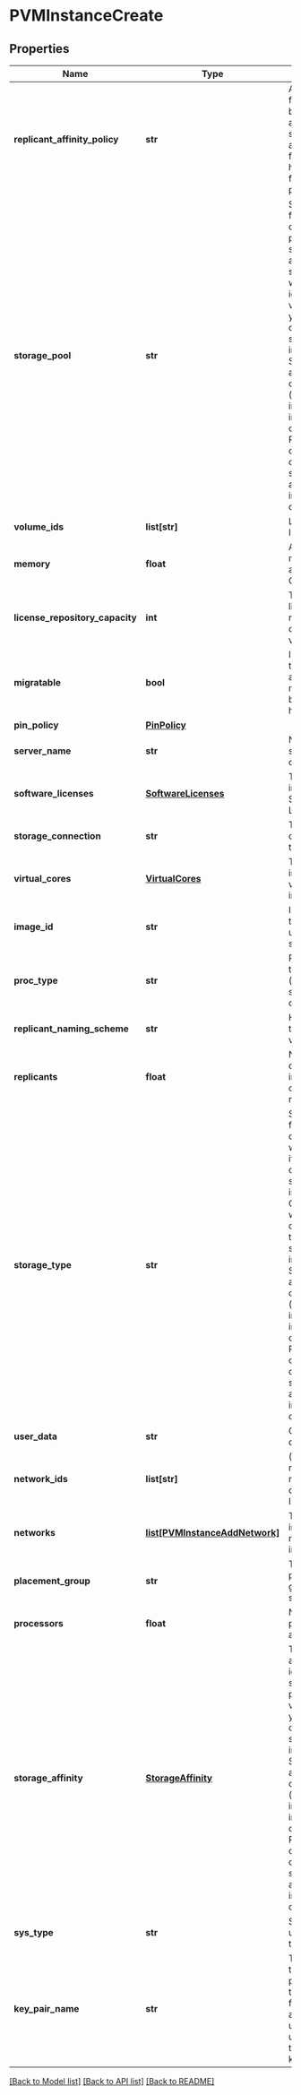 # PVMInstanceCreate

## Properties
Name | Type | Description | Notes
------------ | ------------- | ------------- | -------------
**replicant_affinity_policy** | **str** | Affinity policy for replicants being created; affinity for the same host, anti-affinity for different hosts, none for no preference | [optional] [default to 'none']
**storage_pool** | **str** | Storage Pool for server deployment; if provided then storageAffinity and storageType will be ignored; Only valid when you deploy one of the IBM supplied stock images. Storage type and pool for a custom image (an imported image or an image that is created from a PVMInstance capture) defaults to the storage type and pool the image was created in | [optional] 
**volume_ids** | **list[str]** | List of volume IDs | [optional] 
**memory** | **float** | Amount of memory allocated (in GB) | 
**license_repository_capacity** | **int** | The VTL license repository capacity TB value | [optional] 
**migratable** | **bool** | Indicates if the server is allowed to migrate between hosts | [optional] [default to True]
**pin_policy** | [**PinPolicy**](PinPolicy.md) |  | [optional] 
**server_name** | **str** | Name of the server to create | 
**software_licenses** | [**SoftwareLicenses**](SoftwareLicenses.md) | The pvm instance Software Licenses | [optional] 
**storage_connection** | **str** | The storage connection type | [optional] 
**virtual_cores** | [**VirtualCores**](VirtualCores.md) | The pvm instance virtual CPU information | [optional] 
**image_id** | **str** | Image ID of the image to use for the server | 
**proc_type** | **str** | Processor type (dedicated, shared, capped) | [default to 'dedicated']
**replicant_naming_scheme** | **str** | How to name the created vms | [optional] [default to 'suffix']
**replicants** | **float** | Number of duplicate instances to create in this request | [optional] 
**storage_type** | **str** | Storage type for server deployment; will be ignored if storagePool or storageAffinity is provided; Only valid when you deploy one of the IBM supplied stock images. Storage type and pool for a custom image (an imported image or an image that is created from a PVMInstance capture) defaults to the storage type and pool the image was created in | [optional] 
**user_data** | **str** | Cloud init user defined data | [optional] 
**network_ids** | **list[str]** | (deprecated - replaced by networks) List of Network IDs | [optional] 
**networks** | [**list[PVMInstanceAddNetwork]**](PVMInstanceAddNetwork.md) | The pvm instance networks information | [optional] 
**placement_group** | **str** | The placement group for the server | [optional] 
**processors** | **float** | Number of processors allocated | 
**storage_affinity** | [**StorageAffinity**](StorageAffinity.md) | The storage affinity data; ignored if storagePool is provided; Only valid when you deploy one of the IBM supplied stock images. Storage type and pool for a custom image (an imported image or an image that is created from a PVMInstance capture) defaults to the storage type and pool the image was created in | [optional] 
**sys_type** | **str** | System type used to host the instance | [optional] 
**key_pair_name** | **str** | The name of the SSH key pair provided to the server for authenticating users (looked up in the tenant&#39;s list of keys) | [optional] 

[[Back to Model list]](../README.md#documentation-for-models) [[Back to API list]](../README.md#documentation-for-api-endpoints) [[Back to README]](../README.md)


